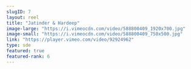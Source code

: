 ```yaml
---
slugID: 7 
layout: reel
title: "Jatinder & Hardeep"
image-large: "https://i.vimeocdn.com/video/588800409_1920x700.jpg"
image-small: "https://i.vimeocdn.com/video/588800409_750x500.jpg"
link: "https://player.vimeo.com/video/92924962"
type: sde
featured: true
featured-rank: 6
---
```

